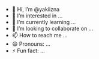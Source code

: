 - 👋 Hi, I’m @yakiizna
- 👀 I’m interested in ...
- 🌱 I’m currently learning ...
- 💞️ I’m looking to collaborate on ...
- 📫 How to reach me ...
- 😄 Pronouns: ...
- ⚡ Fun fact: ...

<!---
yakiizna/yakiizna is a ✨ special ✨ repository because its `README.md` (this file) appears on your GitHub profile.
You can click the Preview link to take a look at your changes.
--->
